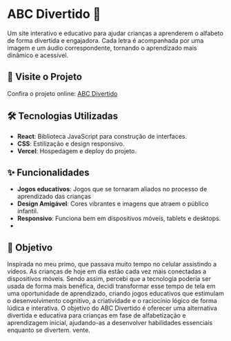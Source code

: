 # ABC Divertido 🎉

Um site interativo e educativo para ajudar crianças a aprenderem o alfabeto de forma divertida e engajadora. Cada letra é acompanhada por uma imagem e um áudio correspondente, tornando o aprendizado mais dinâmico e acessível.

## 🚀 Visite o Projeto

Confira o projeto online: [ABC Divertido](https://abc-divertido.vercel.app/)

## 🛠️ Tecnologias Utilizadas
- **React**: Biblioteca JavaScript para construção de interfaces.
- **CSS**: Estilização e design responsivo.
- **Vercel**: Hospedagem e deploy do projeto.

## ✨ Funcionalidades
- **Jogos educativos**: Jogos que se tornaram aliados no processo de aprendizado das crianças
- **Design Amigável**: Cores vibrantes e imagens que atraem o público infantil.
- **Responsivo**: Funciona bem em dispositivos móveis, tablets e desktops.
- 
## 🎯 Objetivo
Inspirada no meu primo, que passava muito tempo no celular assistindo a vídeos. As crianças de hoje em dia estão cada vez mais conectadas a dispositivos móveis. Sendo assim, percebi que a tecnologia poderia ser usada de forma mais benéfica, decidi transformar esse tempo de tela em uma oportunidade de aprendizado, criando jogos educativos que estimulam o desenvolvimento cognitivo, a criatividade e o raciocínio lógico de forma lúdica e interativa. O objetivo do ABC Divertido é oferecer uma alternativa divertida e educativa para crianças em fase de alfabetização e aprendizagem inicial, ajudando-as a desenvolver habilidades essenciais enquanto se divertem.
vente.
